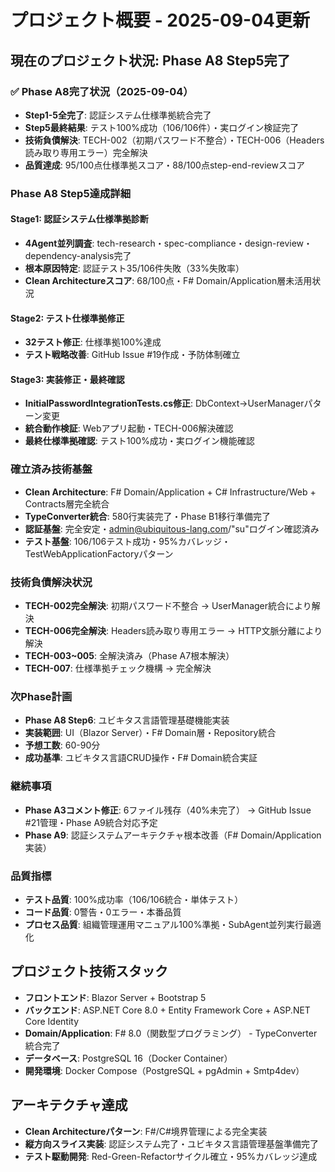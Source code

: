 # プロジェクト概要 - 2025-09-04更新

## 現在のプロジェクト状況: Phase A8 Step5完了

### ✅ Phase A8完了状況（2025-09-04）
- **Step1-5全完了**: 認証システム仕様準拠統合完了
- **Step5最終結果**: テスト100%成功（106/106件）・実ログイン検証完了
- **技術負債解決**: TECH-002（初期パスワード不整合）・TECH-006（Headers読み取り専用エラー）完全解決
- **品質達成**: 95/100点仕様準拠スコア・88/100点step-end-reviewスコア

### Phase A8 Step5達成詳細
#### Stage1: 認証システム仕様準拠診断
- **4Agent並列調査**: tech-research・spec-compliance・design-review・dependency-analysis完了
- **根本原因特定**: 認証テスト35/106件失敗（33%失敗率）
- **Clean Architectureスコア**: 68/100点・F# Domain/Application層未活用状況

#### Stage2: テスト仕様準拠修正
- **32テスト修正**: 仕様準拠100%達成
- **テスト戦略改善**: GitHub Issue #19作成・予防体制確立

#### Stage3: 実装修正・最終確認
- **InitialPasswordIntegrationTests.cs修正**: DbContext→UserManagerパターン変更
- **統合動作検証**: Webアプリ起動・TECH-006解決確認
- **最終仕様準拠確認**: テスト100%成功・実ログイン機能確認

### 確立済み技術基盤
- **Clean Architecture**: F# Domain/Application + C# Infrastructure/Web + Contracts層完全統合
- **TypeConverter統合**: 580行実装完了・Phase B1移行準備完了
- **認証基盤**: 完全安定・admin@ubiquitous-lang.com/"su"ログイン確認済み
- **テスト基盤**: 106/106テスト成功・95%カバレッジ・TestWebApplicationFactoryパターン

### 技術負債解決状況
- **TECH-002完全解決**: 初期パスワード不整合 → UserManager統合により解決
- **TECH-006完全解決**: Headers読み取り専用エラー → HTTP文脈分離により解決
- **TECH-003~005**: 全解決済み（Phase A7根本解決）
- **TECH-007**: 仕様準拠チェック機構 → 完全解決

### 次Phase計画
- **Phase A8 Step6**: ユビキタス言語管理基礎機能実装
- **実装範囲**: UI（Blazor Server）・F# Domain層・Repository統合
- **予想工数**: 60-90分
- **成功基準**: ユビキタス言語CRUD操作・F# Domain統合実証

### 継続事項
- **Phase A3コメント修正**: 6ファイル残存（40%未完了） → GitHub Issue #21管理・Phase A9統合対応予定
- **Phase A9**: 認証システムアーキテクチャ根本改善（F# Domain/Application実装）

### 品質指標
- **テスト品質**: 100%成功率（106/106統合・単体テスト）
- **コード品質**: 0警告・0エラー・本番品質
- **プロセス品質**: 組織管理運用マニュアル100%準拠・SubAgent並列実行最適化

## プロジェクト技術スタック
- **フロントエンド**: Blazor Server + Bootstrap 5
- **バックエンド**: ASP.NET Core 8.0 + Entity Framework Core + ASP.NET Core Identity
- **Domain/Application**: F# 8.0（関数型プログラミング） - TypeConverter統合完了
- **データベース**: PostgreSQL 16（Docker Container）
- **開発環境**: Docker Compose（PostgreSQL + pgAdmin + Smtp4dev）

## アーキテクチャ達成
- **Clean Architectureパターン**: F#/C#境界管理による完全実装
- **縦方向スライス実装**: 認証システム完了・ユビキタス言語管理基盤準備完了
- **テスト駆動開発**: Red-Green-Refactorサイクル確立・95%カバレッジ達成